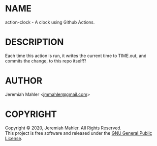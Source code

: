 
# NAME

action-clock - A clock using Github Actions.

# DESCRIPTION

Each time this action is run, it writes the current time
to TIME.out, and commits the change, to this repo itself!?

# AUTHOR

Jeremiah Mahler &lt;jmmahler@gmail.com&gt;

# COPYRIGHT

Copyright &copy; 2020, Jeremiah Mahler.  All Rights Reserved.<br>
This project is free software and released under
the [GNU General Public License][gpl].

 [gpl]: http://www.gnu.org/licenses/gpl.html
